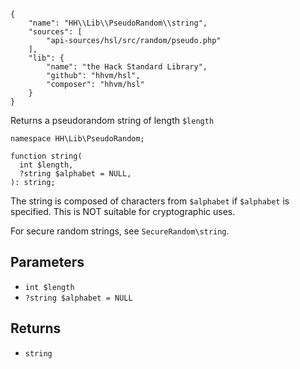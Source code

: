 ``` yamlmeta
{
    "name": "HH\\Lib\\PseudoRandom\\string",
    "sources": [
        "api-sources/hsl/src/random/pseudo.php"
    ],
    "lib": {
        "name": "the Hack Standard Library",
        "github": "hhvm/hsl",
        "composer": "hhvm/hsl"
    }
}
```




Returns a pseudorandom string of length ` $length `




``` Hack
namespace HH\Lib\PseudoRandom;

function string(
  int $length,
  ?string $alphabet = NULL,
): string;
```




The string is composed of
characters from ` $alphabet ` if `` $alphabet `` is specified. This is NOT suitable
for cryptographic uses.




For secure random strings, see ` SecureRandom\string `.




## Parameters




+ ` int $length `
+ ` ?string $alphabet = NULL `




## Returns




* ` string `
<!-- HHAPIDOC -->
